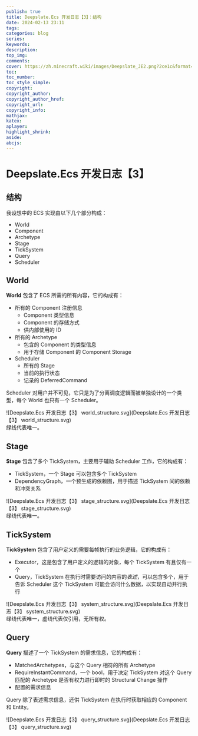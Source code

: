 ```yaml
---
publish: true
title: Deepslate.Ecs 开发日志【3】：结构
date: 2024-02-13 23:11
tags:
categories: blog
series: 
keywords:
description:
top_img: 
comments:
cover: https://zh.minecraft.wiki/images/Deepslate_JE2.png?2ce1c&format=original
toc:
toc_number:
toc_style_simple:
copyright:
copyright_author:
copyright_author_href:
copyright_url:
copyright_info:
mathjax:
katex:
aplayer:
highlight_shrink:
aside:
abcjs:
---
```

# Deepslate.Ecs 开发日志【3】

## 结构

我设想中的 ECS 实现由以下几个部分构成：

- World
- Component
- Archetype
- Stage
- TickSystem
- Query
- Scheduler

## World

**World** 包含了 ECS 所需的所有内容，它的构成有：

- 所有的 Component 注册信息
	- Component 类型信息
	- Component 的存储方式
	- 供内部使用的 ID
- 所有的 Archetype
	- 包含的 Component 的类型信息
	- 用于存储 Component 的 Component Storage
- Scheduler
	- 所有的 Stage
	- 当前的执行状态
	- 记录的 DeferredCommand

Scheduler 对用户并不可见，它只是为了分离调度逻辑而被单独设计的一个类型，每个 World 也只有一个 Scheduler。

![Deepslate.Ecs 开发日志【3】 world_structure.svg](Deepslate.Ecs 开发日志【3】 world_structure.svg)  
绿线代表唯一。

## Stage
**Stage** 包含了多个 TickSystem，主要用于辅助 Scheduler 工作，它的构成有：
 - TickSystem，一个 Stage 可以包含多个 TickSystem
 - DependencyGraph，一个预生成的依赖图，用于描述 TickSystem 间的依赖和冲突关系

![Deepslate.Ecs 开发日志【3】 stage_structure.svg](Deepslate.Ecs 开发日志【3】 stage_structure.svg)  
绿线代表唯一。

## TickSystem
**TickSystem** 包含了用户定义的需要每帧执行的业务逻辑，它的构成有：

- Executor，这是包含了用户定义的逻辑的对象，每个 TickSystem 有且仅有一个
- Query，TickSystem 在执行时需要访问的内容的*表述*，可以包含多个，用于告诉 Scheduler 这个 TickSystem 可能会访问什么数据，以实现自动并行执行

![Deepslate.Ecs 开发日志【3】 system_structure.svg](Deepslate.Ecs 开发日志【3】 system_structure.svg)  
绿线代表唯一，虚线代表仅引用，无所有权。

## Query 
**Query** 描述了一个 TickSystem 的需求信息，它的构成有：
- MatchedArchetypes，与这个 Query 相符的所有 Archetype
- RequireInstantCommand，一个 bool，用于决定 TickSystem 对这个 Query 匹配的 Archetype 是否有权力进行即时的 Structural Change 操作
- 配置的需求信息

Query 除了表述需求信息，还供 TickSystem 在执行时获取相应的 Component 和 Entity。

![Deepslate.Ecs 开发日志【3】 query_structure.svg](Deepslate.Ecs 开发日志【3】 query_structure.svg)